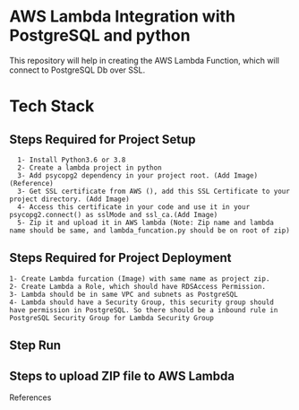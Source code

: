# AWS Lambda Integration with PostgreSQL and python

This repository will help in creating the AWS Lambda Function, which will connect to PostgreSQL Db over SSL.

# Tech Stack 


## Steps Required for Project Setup
      1- Install Python3.6 or 3.8
      2- Create a lambda project in python
      3- Add psycopg2 dependency in your project root. (Add Image) (Reference)
      3- Get SSL certificate from AWS (), add this SSL Certificate to your project directory. (Add Image)
      4- Access this certificate in your code and use it in your psycopg2.connect() as sslMode and ssl_ca.(Add Image)
      5- Zip it and upload it in AWS lambda (Note: Zip name and lambda name should be same, and lambda_funcation.py should be on root of zip)

## Steps Required for Project Deployment
    1- Create Lambda furcation (Image) with same name as project zip.
    2- Create Lambda a Role, which should have RDSAccess Permission. 
    3- Lambda should be in same VPC and subnets as PostgreSQL
    4- Lambda should have a Security Group, this security group should have permission in PostgreSQL. So there should be a inbound rule in PostgreSQL Security Group for Lambda Security Group 
    
 ## Step Run 
 
 ## Steps to upload ZIP file to AWS Lambda
 
 
 References 
 
 




